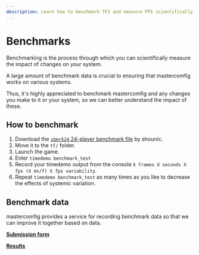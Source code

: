 ```yaml
---
description: Learn how to benchmark TF2 and measure FPS scientifically.
...
```


# Benchmarks

Benchmarking is the process through which you can scientifically measure the impact of changes on your system.

A large amount of benchmark data is crucial to ensuring that mastercomfig works on various systems.

Thus, it's highly appreciated to benchmark mastercomfig and any changes you make to it or your system, so we can better understand the impact of these.

## How to benchmark

1. Download the [`sbmrk24` 24-player benchmark file](https://drive.google.com/file/d/1xbuiBnZb301EXFyYuQP17KS21AWM_v5o/view) by shounic.
2. Move it to the `tf/` folder.
3. Launch the game.
4. Enter `timedemo benchmark_test`
5. Record your timedemo output from the console `X frames X seconds X fps (X ms/f) X fps variability`.
6. Repeat `timedemo benchmark_test` as many times as you like to decrease the effects of systemic variation.

## Benchmark data

mastercomfig provides a service for recording benchmark data so that we can improve it together based on data.

[**Submission form**](https://airtable.com/shrckjh0jqeZdeIYN)

[**Results**](https://airtable.com/shrxpulcQulOi16Wm)
